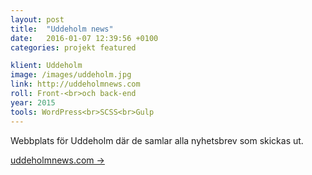 ```yaml
---
layout: post
title:  "Uddeholm news"
date:   2016-01-07 12:39:56 +0100
categories: projekt featured

klient: Uddeholm
image: /images/uddeholm.jpg
link: http://uddeholmnews.com
roll: Front-<br>och back-end
year: 2015
tools: WordPress<br>SCSS<br>Gulp
---
```


Webbplats för Uddeholm där de samlar alla nyhetsbrev som skickas ut.

[uddeholmnews.com →](http://uddeholmnews.com)
